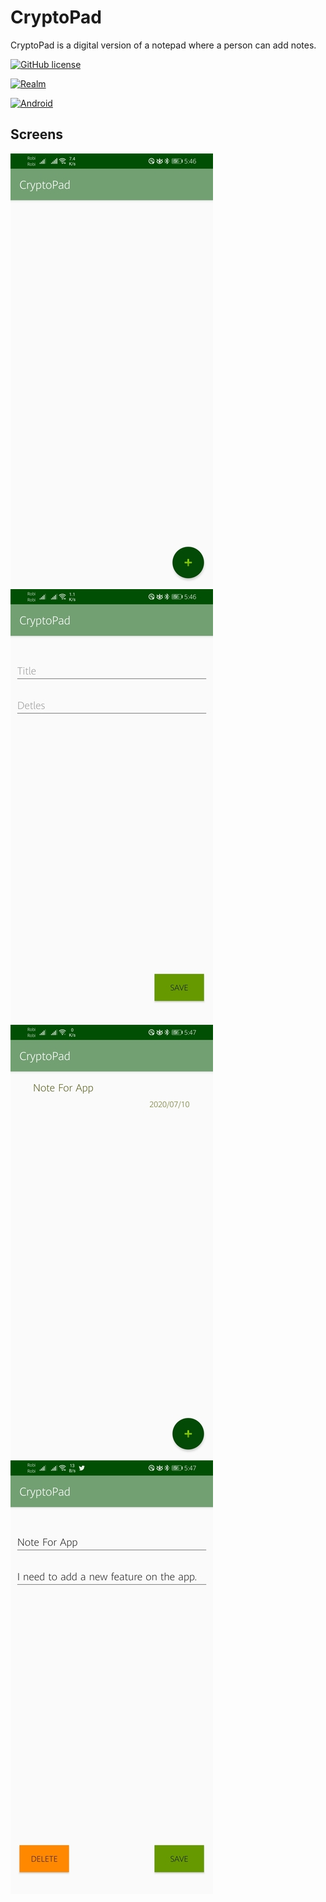 # CryptoPad
CryptoPad is a digital version of a notepad where a person can add notes.

[![GitHub license](https://img.shields.io/badge/license-MIT-red)](https://github.com/shafiunmiraz0/CryptoPad/blob/master/LICENSE)

[![Realm](https://img.shields.io/badge/Database-Realm-39477F?style=plastic&logo=realm)](https://realm.io/)


[![Android](https://img.shields.io/badge/Made%20for-Android-3DDC84?style=for-the-badge&logo=android)](https://android.com)

## Screens

![](images/main.jpg) ![](images/add.jpg)
![](images/main2.jpg) ![](images/delete.jpg)

